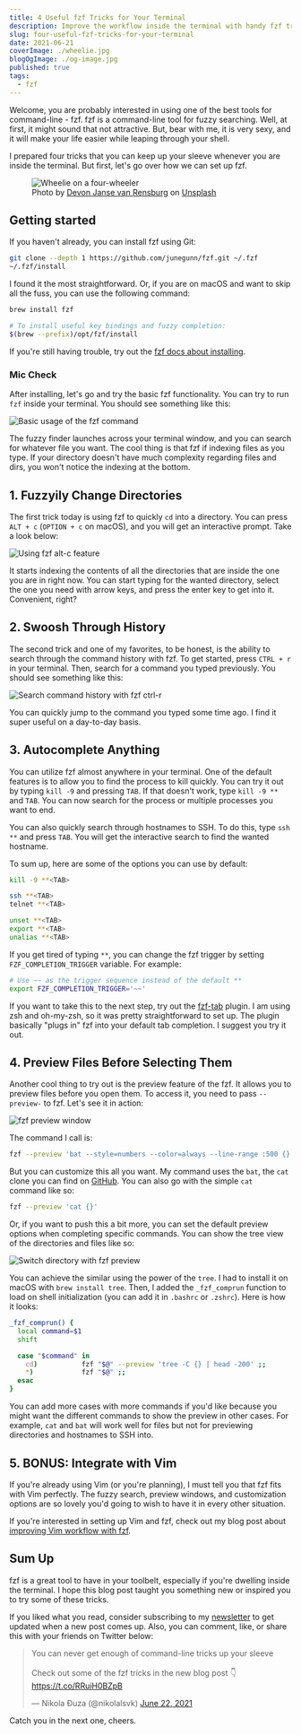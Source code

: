 ```yaml
---
title: 4 Useful fzf Tricks for Your Terminal
description: Improve the workflow inside the terminal with handy fzf tricks up your sleeve.
slug: four-useful-fzf-tricks-for-your-terminal
date: 2021-06-21
coverImage: ./wheelie.jpg
blogOgImage: ./og-image.jpg
published: true
tags:
  - fzf
---
```


Welcome, you are probably interested in using one of the best tools for command-line - fzf. fzf is a command-line tool for fuzzy searching. Well, at first, it might sound that not attractive. But, bear with me, it is very sexy, and it will make your life easier while leaping through your shell.

I prepared four tricks that you can keep up your sleeve whenever you are inside the terminal. But first, let's go over how we can set up fzf.

<figure>
  <img alt="Wheelie on a four-wheeler" src="./wheelie.jpg" />
  <figcaption class="photo-caption">
  Photo by <a href="https://unsplash.com/@devano23?utm_source=unsplash&utm_medium=referral&utm_content=creditCopyText">Devon Janse van Rensburg</a> on <a href="https://unsplash.com/s/photos/trick?utm_source=unsplash&utm_medium=referral&utm_content=creditCopyText">Unsplash</a>
  </figcaption>
</figure>

## Getting started

If you haven't already, you can install fzf using Git:

```bash
git clone --depth 1 https://github.com/junegunn/fzf.git ~/.fzf
~/.fzf/install
```

I found it the most straightforward. Or, if you are on macOS and want to skip all the fuss, you can use the following command:

```bash
brew install fzf

# To install useful key bindings and fuzzy completion:
$(brew --prefix)/opt/fzf/install
```

If you're still having trouble, try out the [fzf docs about installing](https://github.com/junegunn/fzf#installation).

### Mic Check

After installing, let's go and try the basic fzf functionality. You can try to run `fzf` inside your terminal. You should see something like this:

![Basic usage of the fzf command](./basic-fzf-command.gif)

The fuzzy finder launches across your terminal window, and you can search for whatever file you want. The cool thing is that fzf if indexing files as you type. If your directory doesn't have much complexity regarding files and dirs, you won't notice the indexing at the bottom.

## 1. Fuzzyily Change Directories

The first trick today is using fzf to quickly `cd` into a directory. You can press `ALT + c` (`OPTION + c` on macOS), and you will get an interactive prompt. Take a look below:

![Using fzf alt-c feature](./fzf-change-directory-alt-c.gif)

It starts indexing the contents of all the directories that are inside the one you are in right now. You can start typing for the wanted directory, select the one you need with arrow keys, and press the enter key to get into it. Convenient, right?

## 2. Swoosh Through History

The second trick and one of my favorites, to be honest, is the ability to search through the command history with fzf. To get started, press `CTRL + r` in your terminal. Then, search for a command you typed previously. You should see something like this:

![Search command history with fzf ctrl-r](./fzf-search-history-ctrl-r.gif)

You can quickly jump to the command you typed some time ago. I find it super useful on a day-to-day basis.

## 3. Autocomplete Anything

You can utilize fzf almost anywhere in your terminal. One of the default features is to allow you to find the process to kill quickly. You can try it out by typing `kill -9` and pressing `TAB`. If that doesn't work, type `kill -9 **` and `TAB`. You can now search for the process or multiple processes you want to end.

You can also quickly search through hostnames to SSH. To do this, type `ssh **` and press `TAB`. You will get the interactive search to find the wanted hostname.

To sum up, here are some of the options you can use by default:

```bash
kill -9 **<TAB>

ssh **<TAB>
telnet **<TAB>

unset **<TAB>
export **<TAB>
unalias **<TAB>
```

If you get tired of typing `**`, you can change the fzf trigger by setting `FZF_COMPLETION_TRIGGER` variable. For example:

```bash
# Use ~~ as the trigger sequence instead of the default **
export FZF_COMPLETION_TRIGGER='~~'
```

If you want to take this to the next step, try out the [fzf-tab](https://github.com/Aloxaf/fzf-tab) plugin. I am using zsh and oh-my-zsh, so it was pretty straightforward to set up. The plugin basically "plugs in" fzf into your default tab completion. I suggest you try it out.

## 4. Preview Files Before Selecting Them

Another cool thing to try out is the preview feature of the fzf. It allows you to preview files before you open them. To access it, you need to pass `--preview-` to fzf. Let's see it in action:

![fzf preview window](./fzf-preview-window.gif)

The command I call is:

```bash
fzf --preview 'bat --style=numbers --color=always --line-range :500 {}'
```

But you can customize this all you want. My command uses the `bat`, the `cat` clone you can find on [GitHub](https://github.com/sharkdp/bat). You can also go with the simple `cat` command like so:

```bash
fzf --preview 'cat {}'
```

Or, if you want to push this a bit more, you can set the default preview options when completing specific commands. You can show the tree view of the directories and files like so:

![Switch directory with fzf preview](./fzf-preview-with-cd.gif)

You can achieve the similar using the power of the `tree`. I had to install it on macOS with `brew install tree`. Then, I added the `_fzf_comprun` function to load on shell initialization (you can add it in `.bashrc` or `.zshrc`). Here is how it looks:

```bash
_fzf_comprun() {
  local command=$1
  shift

  case "$command" in
    cd)           fzf "$@" --preview 'tree -C {} | head -200' ;;
    *)            fzf "$@" ;;
  esac
}
```

You can add more cases with more commands if you'd like because you might want the different commands to show the preview in other cases. For example, `cat` and `bat` will work well for files but not for previewing directories and hostnames to SSH into.

## 5. BONUS: Integrate with Vim

If you're already using Vim (or you're planning), I must tell you that fzf fits with Vim perfectly. The fuzzy search, preview windows, and customization options are so lovely you'd going to wish to have it in every other situation.

If you're interested in setting up Vim and fzf, check out my blog post about [improving Vim workflow with fzf](https://pragmaticpineapple.com/improving-vim-workflow-with-fzf/).

## Sum Up

fzf is a great tool to have in your toolbelt, especially if you're dwelling inside the terminal. I hope this blog post taught you something new or inspired you to try some of these tricks.

If you liked what you read, consider subscribing to my [newsletter](/newsletter) to get updated when a new post comes up. Also, you can comment, like, or share this with your friends on Twitter below:

<blockquote class="twitter-tweet tw-align-center"><p lang="en" dir="ltr">You can never get enough of command-line tricks up your sleeve<br><br>Check out some of the fzf tricks in the new blog post 👇<a href="https://t.co/RRuiH0BZpB">https://t.co/RRuiH0BZpB</a></p>&mdash; Nikola Đuza (@nikolalsvk) <a href="https://twitter.com/nikolalsvk/status/1407265629040676864?ref_src=twsrc%5Etfw">June 22, 2021</a></blockquote> <script async src="https://platform.twitter.com/widgets.js" charset="utf-8"></script>

Catch you in the next one, cheers.
